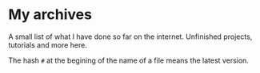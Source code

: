 My archives
===========
A small list of what I have done so far on the internet. Unfinished projects, tutorials and more here.

The hash `#` at the begining of the name of a file means the latest version.
